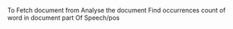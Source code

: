 
To Fetch document from 
Analyse the document 
Find occurrences count of word in document
part Of Speech/pos 
